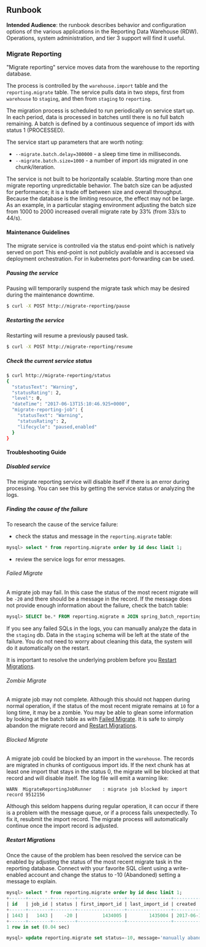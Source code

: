 ## Runbook

**Intended Audience**: the runbook describes behavior and configuration options of the various applications in the Reporting Data Warehouse (RDW). Operations, system administration, and tier 3 support will find it useful.

### Migrate Reporting
"Migrate reporting" service moves data from the warehouse to the reporting database.

The process is controlled by the `warehouse.import` table and the `reporting.migrate` table.
The service pulls data in two steps, first from `warehouse` to `staging`, and then from `staging` to `reporting`.

The migration process is scheduled to run periodically on service start up. In each period, data is processed in batches until there is no full batch remaining. A batch is defined by a continuous sequence of import ids with status 1 (PROCESSED). 

The service start up parameters that are worth noting:
- ```--migrate.batch.delay=300000``` - a sleep time time in milliseconds.
- ```--migrate.batch.size=1000``` - a number of import ids migrated in one chunk/iteration.

The service is not built to be horizontally scalable. Starting more than one migrate reporting 
unpredictable behavior. The batch size can be adjusted for performance; it is a trade off between size and overall throughput. Because the database is the limiting resource, the effect may not be large. As an example, in a particular staging environment adjusting the batch size from 1000 to 2000 increased overall migrate rate by 33% (from 33/s to 44/s).

#### Maintenance Guidelines

The migrate service is controlled via the status end-point which is natively served on port 
This end-point is not publicly available and is accessed via deployment orchestration. For 
in kubernetes port-forwarding can be used.

##### Pausing the service
Pausing will temporarily suspend the migrate task which may be desired during the maintenance downtime.

```bash
$ curl -X POST http://migrate-reporting/pause
```
#####  Restarting the service
Restarting will resume a previously paused task.

```bash
$ curl -X POST http://migrate-reporting/resume
```

##### Check the current service status
```bash
$ curl http://migrate-reporting/status
{
  "statusText": "Warning",
  "statusRating": 2,
  "level": 0,
  "dateTime": "2017-06-13T15:10:46.925+0000",
  "migrate-reporting-job": {
    "statusText": "Warning",
    "statusRating": 2,
    "lifecycle": "paused,enabled"
  }
}
```

#### Troubleshooting Guide

#####  Disabled service 

The migrate reporting service will disable itself if there is an error during processing. You can see this by
getting the service status or analyzing the logs.

#####  Finding the cause of the failure
To research the cause of the service failure:

* check the status and message in the `reporting.migrate` table: 
```sql
mysql> select * from reporting.migrate order by id desc limit 1;
```
* review the service logs for error messages.

###### Failed Migrate
A migrate job may fail. In this case the status of the most recent migrate will be `-20` and there should be a message in the record. If the message does not provide enough information about the failure, check the batch table:

```sql
mysql> SELECT be.* FROM reporting.migrate m JOIN spring_batch_reporting.BATCH_JOB_EXECUTION be ON be.JOB_INSTANCE_ID = m.job_id WHERE m.id = 124
```
If you see any failed SQLs in the logs, you can manually analyze the data in the `staging` db. 
Data in the `staging` schema will be left at the state of the failure. You do not need to worry about cleaning this data, the system will do it automatically on the restart. 

It is important to resolve the underlying problem before you [Restart Migrations](#restart-migrations).

###### Zombie Migrate
A migrate job may not complete. Although this should not happen during normal operation, if the status of the most recent migrate remains at `10` for a long time, it may be a zombie. You may be able to glean some information by looking at the batch table as with [Failed Migrate](#failed-migrate). It is safe to simply abandon the migrate record and [Restart Migrations](#restart-migrations).

###### Blocked Migrate
A migrate job could be blocked by an import in the `warehouse`. The records are migrated in chunks of contiguous import ids. If the next chunk has at least one import that stays in the status 0, the migrate will be blocked at that record and will disable itself. The log file will emit a warning like:

```text
WARN  MigrateReportingJobRunner    : migrate job blocked by import record 9512156
```
Although this seldom happens during regular operation, it can occur if there is a problem with the message queue, or if a process fails unexpectedly. To fix it, resubmit the import record. 
The migrate process will automatically continue once the import record is adjusted.

##### Restart Migrations
Once the cause of the problem has been resolved the service can be enabled by adjusting the status of the most recent migrate task in the reporting database. Connect with your favorite SQL client using a write-enabled account and change the status to -10 (Abandoned) setting a message to explain.

```sql
mysql> select * from reporting.migrate order by id desc limit 1;
+------+--------+--------+-----------------+----------------+----------------------------+----------------------------+---------+
| id   | job_id | status | first_import_id | last_import_id | created                    | updated                    | message |
+------+--------+--------+-----------------+----------------+----------------------------+----------------------------+---------+
| 1443 |   1443 |    -20 |         1434005 |        1435004 | 2017-06-13 14:31:57.582819 | 2017-06-13 14:34:00.395498 | NULL    |
+------+--------+--------+-----------------+----------------+----------------------------+----------------------------+---------+
1 row in set (0.04 sec)

mysql> update reporting.migrate set status=-10, message='manually abandoned, fixed problem' where id=1443;
```

 

			 